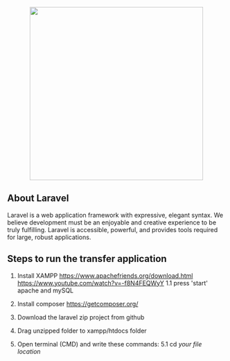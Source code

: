 <p align="center"><img src="https://res.cloudinary.com/dtfbvvkyp/image/upload/v1566331377/laravel-logolockup-cmyk-red.svg" width="400"></p>

## About Laravel

Laravel is a web application framework with expressive, elegant syntax. We believe development must be an enjoyable and creative experience to be truly fulfilling.
Laravel is accessible, powerful, and provides tools required for large, robust applications.

## Steps to run the transfer application

1. Install XAMPP
    https://www.apachefriends.org/download.html
    https://www.youtube.com/watch?v=-f8N4FEQWyY
    1.1 press 'start' apache and mySQL 
    
2. Install composer 
    https://getcomposer.org/
    
3. Download the laravel zip project from github

4. Drag unzipped folder to xampp/htdocs folder

5. Open terminal (CMD) and write these commands:
    5.1 cd <i>your file location<i>
